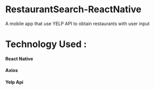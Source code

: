# RestaurantSearch-ReactNative
A mobile app that use YELP API to obtain restaurants with user input


<h1>Technology Used : </h1>
  <h4> React Native </h4>
  <h4> Axios </h4>
  <h4> Yelp Api </h4>
